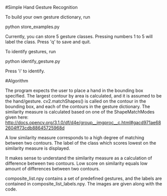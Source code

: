 #Simple Hand Gesture Recognition

To build your own gesture dictionary, run

python store_examples.py

Currently, you can store 5 gesture classes. Pressing numbers 1 to 5 will label the class.
Press 'q' to save and quit.


To identify gestures, run

python identify_gesture.py

Press 'i' to identify.

#Algorithm

The program expects the user to place a hand in the bounding box specified. The largest contour by area is calculated, and it is assumed to be the hand/gesture. cv2.matchShapes() is called on the contour in the bounding box, and each of the contours in the gesture dictionary. The similarity measure is calculated based on one of the ShapeMatchModes given here: http://docs.opencv.org/3.1.0/df/d4e/group__imgproc__c.html#gacd971ae682604ff73cdb88645725968d

A low similarity measure corresponds to a high degree of matching between two contours. The label of the class which scores lowest on the similarity measure is displayed. 

It makes sense to understand the similarity measure as a calculation of difference between two contours. Low score on similarity equals low amount of differences between two contours.

composite_list.npy contains a set of predefined gestures, and the labels are contained in composite_list_labels.npy.
The images are given along with the code.


